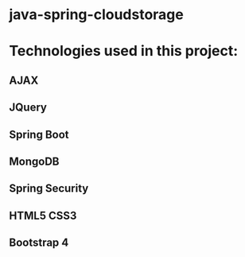 # java-spring-cloudstorage

# Technologies used in this project:
## AJAX 
## JQuery
## Spring Boot
## MongoDB
## Spring Security
## HTML5 CSS3
## Bootstrap 4
